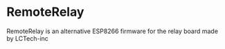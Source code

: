 # RemoteRelay
RemoteRelay is an alternative ESP8266 firmware for the relay board made by LCTech-inc
